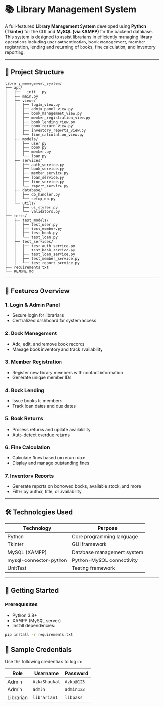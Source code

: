 # 📚 Library Management System

A full-featured **Library Management System** developed using **Python (Tkinter)** for the GUI and **MySQL (via XAMPP)** for the backend database. This system is designed to assist librarians in efficiently managing library operations including user authentication, book management, member registration, lending and returning of books, fine calculation, and inventory reporting.

---

## 🧩 Project Structure
```text
library_management_system/
├── app/
│   ├── __init__.py
│   ├── main.py
│   ├── views/
│   │   ├── login_view.py
│   │   ├── admin_panel_view.py
│   │   ├── book_management_view.py
│   │   ├── member_registration_view.py
│   │   ├── book_lending_view.py
│   │   ├── book_return_view.py
│   │   ├── inventory_reports_view.py
│   │   └── fine_calculation_view.py
│   ├── models/
│   │   ├── user.py
│   │   ├── book.py
│   │   ├── member.py
│   │   └── loan.py
│   ├── services/
│   │   ├── auth_service.py
│   │   ├── book_service.py
│   │   ├── member_service.py
│   │   ├── loan_service.py
│   │   ├── fine_service.py
│   │   └── report_service.py
│   ├── database/
│   │   ├── db_handler.py
│   │   └── setup_db.py
│   └── utils/
│       ├── ui_styles.py
│       └── validators.py
├── tests/
│   ├── test_models/
│   │   ├── test_user.py
│   │   ├── test_member.py
│   │   ├── test_book.py
│   │   └── test_loan.py
│   ├── test_services/
│   │   ├── tesr_auth_service.py
│   │   ├── test_book_service.py
│   │   ├── test_loan_service.py
│   │   ├── test_member_service.py
│   │   └── test_report_service.py
├── requirements.txt
└── README.md
```

---

## 🔐 Features Overview

### 1. **Login & Admin Panel**
- Secure login for librarians
- Centralized dashboard for system access

### 2. **Book Management**
- Add, edit, and remove book records
- Manage book inventory and track availability

### 3. **Member Registration**
- Register new library members with contact information
- Generate unique member IDs

### 4. **Book Lending**
- Issue books to members
- Track loan dates and due dates

### 5. **Book Returns**
- Process returns and update availability
- Auto-detect overdue returns

### 6. **Fine Calculation**
- Calculate fines based on return date
- Display and manage outstanding fines

### 7. **Inventory Reports**
- Generate reports on borrowed books, available stock, and more
- Filter by author, title, or availability

---

## 🛠️ Technologies Used

| Technology       | Purpose                       |
|------------------|-------------------------------|
| Python           | Core programming language     |
| Tkinter          | GUI framework                 |
| MySQL (XAMPP)    | Database management system    |
| mysql-connector-python | Python-MySQL connectivity |
| UnitTest         | Testing framework             |

---

## 🚀 Getting Started

### Prerequisites

- Python 3.8+
- XAMPP (MySQL server)
- Install dependencies:

```bash
pip install -r requirements.txt
```
## 🧪 Sample Credentials

Use the following credentials to log in:

| Role       | Username      | Password   |
|------------|---------------|------------|
| Admin      | `AzkaShaukat` | `Azka@123` |
| Admin      | `admin`       | `admin123` |
| Librarian  | `librarian1`  | `libpass`  |

